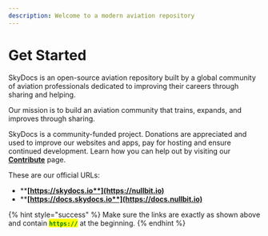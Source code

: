 ```yaml
---
description: Welcome to a modern aviation repository
---
```


# Get Started

SkyDocs is an open-source aviation repository built by a global community of aviation professionals dedicated to improving their careers through sharing and helping.

Our mission is to build an aviation community that trains, expands, and improves through sharing.

SkyDocs is a community-funded project. Donations are appreciated and used to improve our websites and apps, pay for hosting and ensure continued development. Learn how you can help out by visiting our [**Contribute**](contribute/) page.

These are our official URLs:

* ****[**https://skydocs.io**](https://nullbit.io)****
* ****[**https://docs.skydocs.io**](https://docs.nullbit.io)****

{% hint style="success" %}
Make sure the links are exactly as shown above and contain <mark style="color:green;">**`https://`**</mark> at the beginning.
{% endhint %}
